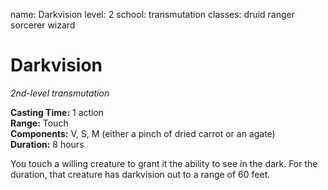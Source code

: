 name: Darkvision
level: 2
school: transmutation
classes: druid
         ranger
         sorcerer
         wizard

# Darkvision 
_2nd-level transmutation_ 

**Casting Time:** 1 action    
**Range:** Touch    
**Components:** V, S, M (either a pinch of dried carrot or an agate)    
**Duration:** 8 hours 

You touch a willing creature to grant it the ability to see in the dark. For the duration, that creature has darkvision out to a range of 60 feet. 